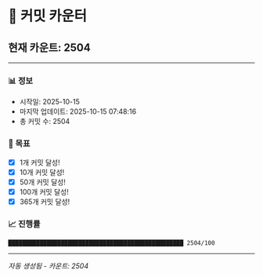 # 🔢 커밋 카운터

## 현재 카운트: 2504

---

### 📊 정보
- 시작일: 2025-10-15
- 마지막 업데이트: 2025-10-15 07:48:16
- 총 커밋 수: 2504

### 🎯 목표
- [x] 1개 커밋 달성!
- [x] 10개 커밋 달성!
- [x] 50개 커밋 달성!
- [x] 100개 커밋 달성!
- [x] 365개 커밋 달성!

### 📈 진행률
```
██████████████████████████████████████████████████ 2504/100
```

---
*자동 생성됨 - 카운트: 2504*
